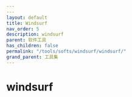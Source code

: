 ```yaml
---
---
layout: default
title: Windsurf
nav_order: 5
description: windsurf
parent: 软件工具
has_children: false
permalink: "/tools/softs/windsurf/windsurf/"
grand_parent: 工具集
---
```


# windsurf
